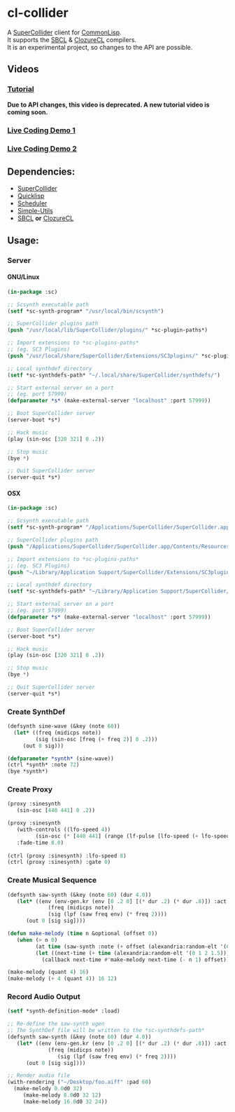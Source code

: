 # cl-collider
A <a href="http://supercollider.github.io/">SuperCollider</a> client for <a href="https://www.common-lisp.net/">CommonLisp</a>.  
It supports the <a href="http://sbcl.org/">SBCL</a> & <a href="http://ccl.clozure.com/">ClozureCL</a> compilers.  
It is an experimental project, so changes to the API are possible.
## Videos
### <a href="https://www.youtube.com/watch?v=JivNMDUqNQc">Tutorial</a>   
**Due to API changes, this video is deprecated. A new tutorial video is coming soon.**

### <a href="https://www.youtube.com/watch?v=xzTH_ZqaFKI">Live Coding Demo 1</a> 

### <a href="https://www.youtube.com/watch?v=pZyuHjztARY">Live Coding Demo 2</a>

## Dependencies:
- [SuperCollider](http://supercollider.github.io)
- [Quicklisp](https://www.quicklisp.org/beta/)
- [Scheduler](https://github.com/byulparan/scheduler)
- [Simple-Utils](https://github.com/byulparan/Simple-Utils)
- [SBCL](http://www.sbcl.org) **or** [ClozureCL](http://ccl.clozure.com/)

## Usage:
### Server
#### GNU/Linux
```cl
(in-package :sc)

;; Scsynth executable path
(setf *sc-synth-program* "/usr/local/bin/scsynth")

;; SuperCollider plugins path
(push "/usr/local/lib/SuperCollider/plugins/" *sc-plugin-paths*)

;; Import extensions to *sc-plugins-paths*
;; (eg. SC3 Plugins)
(push "/usr/local/share/SuperCollider/Extensions/SC3plugins/" *sc-plugin-paths*) 

;; Local synthdef directory
(setf *sc-synthdefs-path* "~/.local/share/SuperCollider/synthdefs/")

;; Start external server on a port
;; (eg. port 57999)
(defparameter *s* (make-external-server "localhost" :port 57999))

;; Boot SuperCollider server
(server-boot *s*)

;; Hack music
(play (sin-osc [320 321] 0 .2))

;; Stop music
(bye *)

;; Quit SuperCollider server
(server-quit *s*)
```
#### OSX
```cl
(in-package :sc)

;; Scsynth executable path
(setf *sc-synth-program* "/Applications/SuperCollider/SuperCollider.app/Contents/Resources/scsynth")

;; SuperCollider plugins path
(push "/Applications/SuperCollider/SuperCollider.app/Contents/Resources/plugins/" *sc-plugin-paths*)

;; Import extensions to *sc-plugins-paths*
;; (eg. SC3 Plugins)
(push "~/Library/Application Support/SuperCollider/Extensions/SC3plugins/" *sc-plugin-paths*)

;; Local synthdef directory
(setf *sc-synthdefs-path* "~/Library/Application Support/SuperCollider/synthdefs/")

;; Start external server on a port
;; (eg. port 57999)
(defparameter *s* (make-external-server "localhost" :port 57999))

;; Boot SuperCollider server
(server-boot *s*)

;; Hack music
(play (sin-osc [320 321] 0 .2))

;; Stop music
(bye *)

;; Quit SuperCollider server
(server-quit *s*)
```

### Create SynthDef
```cl
(defsynth sine-wave (&key (note 60))
  (let* ((freq (midicps note))
         (sig (sin-osc [freq (+ freq 2)] 0 .2)))
     (out 0 sig)))

(defparameter *synth* (sine-wave))
(ctrl *synth* :note 72)
(bye *synth*)
```

### Create Proxy
```cl
(proxy :sinesynth
   (sin-osc [440 441] 0 .2))

(proxy :sinesynth
   (with-controls ((lfo-speed 4))
         (sin-osc (* [440 441] (range (lf-pulse [lfo-speed (+ lfo-speed .2)]) 0 1)) 0 .2))
   :fade-time 8.0)
   
(ctrl (proxy :sinesynth) :lfo-speed 8)
(ctrl (proxy :sinesynth) :gate 0)
```
### Create Musical Sequence
```cl
(defsynth saw-synth (&key (note 60) (dur 4.0))
   (let* ((env (env-gen.kr (env [0 .2 0] [(* dur .2) (* dur .8)]) :act :free))
             (freq (midicps note))
    		 (sig (lpf (saw freq env) (* freq 2))))
	  (out 0 [sig sig])))

(defun make-melody (time n &optional (offset 0))
   (when (> n 0)
         (at time (saw-synth :note (+ offset (alexandria:random-elt '(62 65 69 72)))))
         (let ((next-time (+ time (alexandria:random-elt '(0 1 2 1.5)))))
           (callback next-time #'make-melody next-time (- n 1) offset))))

(make-melody (quant 4) 16)
(make-melody (+ 4 (quant 4)) 16 12)
```
### Record Audio Output
```cl
(setf *synth-definition-mode* :load)

;; Re-define the saw-synth ugen
;; The SynthDef file will be written to the *sc-synthdefs-path*
(defsynth saw-synth (&key (note 60) (dur 4.0))
   (let* ((env (env-gen.kr (env [0 .2 0] [(* dur .2) (* dur .8)]) :act :free))
             (freq (midicps note))
                (sig (lpf (saw freq env) (* freq 2))))
	  (out 0 [sig sig])))

;; Render audio file
(with-rendering ("~/Desktop/foo.aiff" :pad 60)
  (make-melody 0.0d0 32)
     (make-melody 8.0d0 32 12)
     (make-melody 16.0d0 32 24))
```

